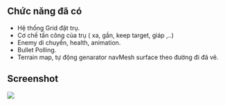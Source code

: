 ## Chức năng đã có
- Hệ thống Grid đặt trụ.
- Cơ chế tấn công của trụ ( xa, gần, keep target, giáp ,..)
- Enemy di chuyển, health, animation.
- Bullet Polling.
- Terrain map, tự động genarator navMesh surface theo đường đi đã vẽ.
## Screenshot
<img src="https://github.com/datthanhdoan/Tower-Defense-3D/blob/master/Screenshot%202024-08-27%20155848.png" />
